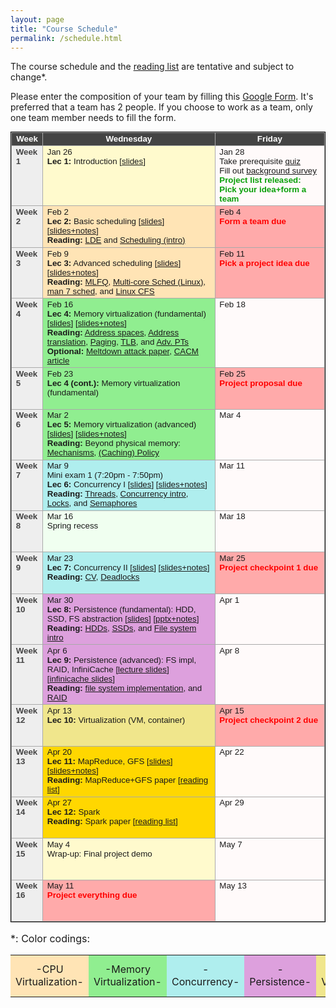 ```yaml
---
layout: page
title: "Course Schedule"
permalink: /schedule.html
---
```


<style>
table.calendar {
    font-family: arial, helvetica;
    font-size: 10pt;
    empty-cells: show;
    border: 1px solid #000000;
    border-collapse: collapse;
}
table.calendar tr td {
    border: 1px solid #aaaaaa;
}
table.calendar tr {
    vertical-align: top;
    height: 5em;
    background: #ffffff;
}
table.calendar thead tr {
    text-align: center;
    background: #444444;
    color: #ffffff;
    height: auto;
    font-weight: bold;
}
/*.date {
	background: Gainsboro;
}*/
.holiday {
    background: #F0FFF0;
}
.lecture {
    background: #ffffaa;
}
.cpuvirt {
    background: Moccasin;
}
.memvirt {
    background: LightGreen;
}
.concurrency {
    background: PaleTurquoise;
}
.persistence {
    background: Plum;
}
.distsys {
    background: Aqua;
}
.distsys {
    background: Gold;
}
.virt {
    background: Khaki;
}
.presentation {
    background: LemonChiffon;
}
.exam {
    background: DarkOrange;
}
.important {
    background: Pink;
}
.nodue {
    background: #FFFAFA;
}
.optional {
    background: Linen;
}
.reading {
    color: Black;
}
.deadline {
    background: #ffaaaa;
}
.hwdue {
    color: #ff0000;
	font-weight: bold;
}
.assignment {
    color: #0aa00a;
	font-weight: bold;
}
.date {
	background: #eeeeee;
    color: #444444;
}
</style>

The course schedule and the <a href="./reading_list.html">reading list</a> are tentative and subject to change\*.

Please enter the composition of your team by
filling this <a href="https://forms.gle/8EzAp7QNcZ8XeVmV6">Google Form</a>.
It's preferred that a team has 2 people. If you choose to work as
a team, only one team member needs to fill the form.

<p>
<table class="calendar" cellspacing="0" cellpadding="6" width="100%">
 <thead>
  <tr>
   <td width="10%">Week</td><td width="55%">Wednesday</td>
   <td width="35%">Friday</td>
  </tr>
 </thead>

<!--tr--> <!-- week of Jan 20 -->
  <!--td id="2020-1-20" class="date"><b>Week 1</b></td>
  <td class="holiday">Jan 27<br/>
	<b>MLK Day</b> (NO CLASS)</td>
  <td class="nodue">Jan 23</td>
</tr-->
<tr> <!-- week of Jan 26 -->
  <td id="2021-1-26" class="date"><b>Week 1</b></td>
  <td class="presentation">Jan 26<br/>
	<b>Lec 1:</b> Introduction [<a href="./public/lecs/lec1-intro.pdf">slides</a>]
  </td>
  <td class="nodue">Jan 28<br/>
	Take prerequisite <a target="_blank" href="https://docs.google.com/document/d/1NRL5eLQ-KqhZ6f1PSk-vAbaE9y7FKVnD-aXTCUfBlH8/edit?usp=sharing">quiz</a> <br/>
	Fill out <a target="_blank" href="https://forms.gle/mDEHgcg5iwL1Ty1v8">background survey</a> <br/>
	<span class="assignment">Project list released: Pick your idea+form a team</span>
  </td>
</tr>
<tr> <!-- week of Feb 2 -->
  <td id="2021-2-2" class="date"><b>Week 2</b></td>
  <td class="cpuvirt">Feb 2<br/>
	<b>Lec 2:</b> Basic scheduling [<a href="./public/lecs/lec2-basic-sched.pdf">slides</a>] [<a href="./public/lecs/lec2-basic-sched+notes.pdf">slides+notes</a>] <br/>
    <b>Reading:</b> <a href="http://pages.cs.wisc.edu/~remzi/OSTEP/cpu-mechanisms.pdf">LDE</a> and <a href="http://pages.cs.wisc.edu/~remzi/Classes/537/Spring2016/Book/cpu-sched.pdf">Scheduling (intro)</a>
	</td>
  <td class="deadline">Feb 4<br/>
	<span class="hwdue">Form a team due</span></td>
</tr>
<tr> <!-- week of Feb 9 -->
  <td id="2021-2-9" class="date"><b>Week 3</b></td>
  <td class="cpuvirt">Feb 9<br/>
	<b>Lec 3:</b> Advanced scheduling [<a href="./public/lecs/lec3-advanced-sched.pdf">slides</a>] [<a href="./public/lecs/lec3-advanced-sched+notes.pdf">slides+notes</a>] <br/>
	<b>Reading:</b> <a href="https://pages.cs.wisc.edu/~remzi/Classes/537/Spring2016/Book/cpu-sched-mlfq.pdf">MLFQ</a>, <a href="https://pages.cs.wisc.edu/~remzi/OSTEP/cpu-sched-multi.pdf">Multi-core Sched (Linux)</a>, <a href="https://man7.org/linux/man-pages/man7/sched.7.html">man 7 sched</a>, and <a href="https://www.kernel.org/doc/html/latest/scheduler/sched-design-CFS.html">Linux CFS</a>
  </td>
  <td class="deadline">Feb 11<br/>
	<span class="hwdue">Pick a project idea due</span>
  </td>
</tr>
<tr> <!-- week of Feb 16 -->
  <td id="2021-2-16" class="date"><b>Week 4</b></td>
  <td class="memvirt">Feb 16<br/>
	<b>Lec 4:</b> Memory virtualization (fundamental) [<a href="./public/lecs/lec4-vm.pdf">slides</a>] [<a href="./public/lecs/lec4-vm+notes.pdf">slides+notes</a>] <br/>
	<b>Reading:</b> <a href="https://pages.cs.wisc.edu/~remzi/Classes/537/Spring2016/Book/vm-intro.pdf">Address spaces</a>, <a href="https://pages.cs.wisc.edu/~remzi/Classes/537/Spring2016/Book/vm-mechanism.pdf">Address translation</a>,
	<a href="https://pages.cs.wisc.edu/~remzi/Classes/537/Spring2016/Book/vm-paging.pdf">Paging</a>,
	<a href="https://pages.cs.wisc.edu/~remzi/Classes/537/Spring2016/Book/vm-tlbs.pdf">TLB</a>,
	and <a href="https://pages.cs.wisc.edu/~remzi/Classes/537/Spring2016/Book/vm-smalltables.pdf">Adv. PTs</a> <br/>
	<b>Optional:</b> <a href="https://meltdownattack.com/meltdown.pdf">Meltdown attack paper</a>, <a href="https://cacm.acm.org/magazines/2020/6/245161-meltdown/fulltext">CACM article</a>
  </td>
  <td class="nodue">Feb 18</td>
</tr>
<tr> <!-- week of Feb 23 -->
  <td id="2021-2-23" class="date"><b>Week 5</b></td>
  <td class="memvirt">Feb 23<br/>
	<b>Lec 4 (cont.):</b> Memory virtualization (fundamental)
  </td>
  <td class="deadline">Feb 25 <br/>
	<span class="hwdue">Project proposal due</span>
  </td>
</tr>
<tr> <!-- week of Mar 2 -->
  <td id="2021-3-2" class="date"><b>Week 6</b></td>
  <td class="memvirt">Mar 2<br/>
	<b>Lec 5:</b> Memory virtualization (advanced) [<a href="./public/lecs/lec5-vm-caching.pdf">slides</a>] [<a href="./public/lecs/lec5-vm-caching+notes.pdf">slides+notes</a>] <br/>
	<b>Reading:</b> Beyond physical memory: <a href="https://pages.cs.wisc.edu/~remzi/Classes/537/Spring2016/Book/vm-beyondphys.pdf">Mechanisms</a>,
	<a href="https://pages.cs.wisc.edu/~remzi/OSTEP/vm-beyondphys-policy.pdf">(Caching) Policy</a>
  </td>
  <td class="nodue">Mar 4</td>
</tr>
<tr> <!-- week of Mar 9 -->
  <td id="2021-3-9" class="date"><b>Week 7</b></td>
  <td class="concurrency">Mar 9<br/>
	Mini exam 1 (7:20pm - 7:50pm) <br/>
	<b>Lec 6:</b> Concurrency I [<a href="./public/lecs/lec6-concurrency.pdf">slides</a>] [<a href="./public/lecs/lec6-concurrency+notes.pdf">slides+notes</a>]<br/>
	<b>Reading:</b> <a href="https://pages.cs.wisc.edu/~remzi/OSTEP/threads-api.pdf">Threads</a>,
	<a href="https://pages.cs.wisc.edu/~remzi/OSTEP/threads-intro.pdf">Concurrency intro</a>,
	<a href="https://pages.cs.wisc.edu/~remzi/OSTEP/threads-locks.pdf">Locks</a>, and
	<a href="https://pages.cs.wisc.edu/~remzi/OSTEP/threads-sema.pdf">Semaphores</a>
  </td>
  <td class="nodue">Mar 11</td>
</tr>
<tr> <!-- week of Mar 16 -->
  <td id="2021-3-16" class="date"><b>Week 8</b></td>
  <td class="holiday">Mar 16<br/>
	Spring recess
	</td>
  <td class="nodue">Mar 18</td>
</tr>
<tr> <!-- week of Mar 23 -->
  <td id="2021-3-23" class="date"><b>Week 9</b></td>
  <td class="concurrency">Mar 23<br/>
	<b>Lec 7:</b> Concurrency II [<a href="./public/lecs/lec7-concurrency-cv.pdf">slides</a>] [<a href="./public/lecs/lec7-concurrency-cv+notes.pdf">slides+notes</a>]<br/>
	<b>Reading:</b> <a href="https://pages.cs.wisc.edu/~remzi/OSTEP/threads-cv.pdf">CV</a>, <a href="https://pages.cs.wisc.edu/~remzi/OSTEP/threads-bugs.pdf">Deadlocks</a>
  </td>
  <td class="deadline">Mar 25<br/>
	<span class="hwdue">Project checkpoint 1 due</span><br/>
  </td>
</tr>
<tr> <!-- week of Mar 30 -->
  <td id="2021-3-30" class="date"><b>Week 10</b></td>
  <td class="persistence">Mar 30<br/>
	<b>Lec 8:</b> Persistence (fundamental): HDD, SSD, FS abstraction [<a href="./public/lecs/lec8-persistence-hdd-ssd-fs.pdf">slides</a>] [<a href="./public/lecs/lec8-persistence-hdd-ssd-fs.pptx">pptx+notes</a>] <br/>
	<b>Reading:</b> <a href="https://pages.cs.wisc.edu/~remzi/Classes/537/Spring2016/Book/file-disks.pdf">HDDs</a>,
	<a href="https://pages.cs.wisc.edu/~remzi/Classes/537/Spring2016/Book/file-ssd.pdf">SSDs</a>, and 
	<a href="https://pages.cs.wisc.edu/~remzi/Classes/537/Spring2016/Book/file-intro.pdf">File system intro</a>
  </td>
  <td class="nodue">Apr 1</td>
</tr>
<tr> <!-- week of Apr 6 -->
  <td id="2021-4-6" class="date"><b>Week 11</b></td>
  <td class="persistence">Apr 6<br/>
	<b>Lec 9:</b> Persistence (advanced): FS impl, RAID, InfiniCache [<a href="./public/lecs/lec9-persistence-fs-raid.pdf">lecture slides</a>] [<a href="./public/lecs/infinicache.pdf">infinicache slides</a>] <br/>
	<b>Reading:</b> <a href="https://pages.cs.wisc.edu/~remzi/Classes/537/Spring2016/Book/file-implementation.pdf">file system implementation</a>, and
	<a href="https://pages.cs.wisc.edu/~remzi/Classes/537/Spring2016/Book/file-raid.pdf">RAID</a>
  </td>
  <td class="nodue">Apr 8</td>
</tr>
<tr> <!-- week of Apr 13 -->
  <td id="2021-4-13" class="date"><b>Week 12</b></td>
  <td class="virt">Apr 13<br/>
	<b>Lec 10:</b> Virtualization (VM, container)
	</td>
  <td class="deadline">Apr 15<br/>
	<span class="hwdue">Project checkpoint 2 due</span><br/>
  </td>
</tr>
<tr> <!-- week of Apr 20 -->
  <td id="2021-4-20" class="date"><b>Week 13</b></td>
  <td class="distsys">Apr 20<br/>
	<b>Lec 11:</b> MapReduce, GFS [<a href="./public/lecs/lec11-mapreduce-gfs.pdf">slides</a>] [<a href="./public/lecs/lec11-mapreduce-gfs+notes.pdf">slides+notes</a>] <br/>
	<b>Reading:</b> MapReduce+GFS paper [<a href="./reading_list.html">reading list</a>]
	</td>
  <td class="nodue">Apr 22</td>
</tr>
<tr> <!-- week of Apr 27 -->
  <td id="2021-4-27" class="date"><b>Week 14</b></td>
  <td class="distsys">Apr 27<br/>
	<b>Lec 12:</b> Spark <br/>
	<b>Reading:</b> Spark paper [<a href="./reading_list.html">reading list</a>]
	</td>
  <td class="nodue">Apr 29</td>
</tr>
<tr> <!-- week of May 4 -->
  <td id="2021-5-4" class="date"><b>Week 15</b></td>
  <td class="presentation">May 4<br/>
	Wrap-up: Final project demo
	 </td>
  <td class="nodue">May 7</td>
</tr>
<tr> <!-- week of May 11 -->
  <td id="2021-5-11" class="date"><b>Week 16</b></td>
  <td class="deadline">May 11<br/>
	<span class="hwdue">Project everything due</span><br/>
	</td>
  <td class="nodue">May 13
  </td>
</tr>

</table>

</p>

<p style='font-size:12pt'>&#42;: Color codings:
<table style='font-size:12pt'>
<tr> 
	<td align="center" class="cpuvirt"> -CPU Virtualization- </td>
	<td align="center" class="memvirt"> -Memory Virtualization- </td>
	<td align="center" class="concurrency"> -Concurrency- </td>
	<td align="center" class="persistence"> -Persistence- </td>
	<td align="center" class="virt"> -VMs/Containers- </td>
	<td align="center" class="distsys"> -Distributed Systems- </td>
</tr>
</table>
